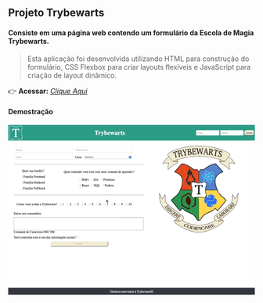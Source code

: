 ## Projeto Trybewarts

#### Consiste em uma página web contendo um formulário da Escola de Magia Trybewarts.
> Esta aplicação foi desenvolvida utilizando HTML para construção do formulário, CSS Flexbox para criar layouts flexíveis e JavaScript para criação de layout dinâmico.

:point_right: **Acessar:** _[Clique Aqui](https://guilherme-ac-fernandes.github.io/trybewarts/)_

#### Demostração
<p align="center">
  <img src="https://github.com/guilherme-ac-fernandes/trybewarts/blob/main/trybewarts.gif" alt="Trybewarts Gif - Demostração"/>
</p>
